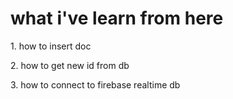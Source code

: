 <h1>what i've learn from here</h1>
<p>1. how to insert doc </p>
<p>2. how to get new id from db </p>
<p>3. how to connect to firebase realtime db</p>
